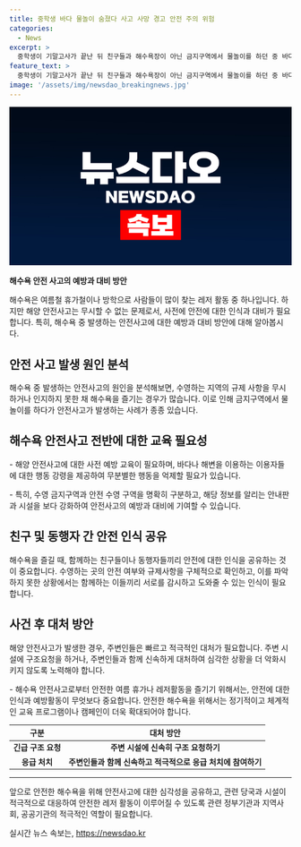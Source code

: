 ```yaml
---
title: 중학생 바다 물놀이 숨졌다 사고 사망 경고 안전 주의 위험
categories:
  - News
excerpt: >
  중학생이 기말고사가 끝난 뒤 친구들과 해수욕장이 아닌 금지구역에서 물놀이를 하던 중 바다에 빠져 사망한 사고가 발생했다. A군(14)은 30m 떨어진 수심 3.5m에서 발견되었으며 실종 후 36분 만에 구조되었지만 결국 숨졌다. A군과 친구 9명은 해수욕장이 아닌 곳에서 물에 빠졌는데, A군 일행이 해당 금지구역을 알고 있었는지에 대한 조사가 진행 중이다.
feature_text: >
  중학생이 기말고사가 끝난 뒤 친구들과 해수욕장이 아닌 금지구역에서 물놀이를 하던 중 바다에 빠져 사망한 사고가 발생했다. A군(14)은 30m 떨어진 수심 3.5m에서 발견되었으며 실종 후 36분 만에 구조되었지만 결국 숨졌다. A군과 친구 9명은 해수욕장이 아닌 곳에서 물에 빠졌는데, A군 일행이 해당 금지구역을 알고 있었는지에 대한 조사가 진행 중이다.
image: '/assets/img/newsdao_breakingnews.jpg'
---
```


<p><img src="/assets/img/newsdao_breakingnews.jpg" alt="ontimetimes 속보" /></p>

<p><b>해수욕 안전 사고의 예방과 대비 방안</b></p>

<p data-ke-size="size16">해수욕은 여름철 휴가철이나 방학으로 사람들이 많이 찾는 레저 활동 중 하나입니다. 하지만 해양 안전사고는 무시할 수 없는 문제로서, 사전에 안전에 대한 인식과 대비가 필요합니다. 특히, 해수욕 중 발생하는 안전사고에 대한 예방과 대비 방안에 대해 알아봅시다.</p>

<h2 data-ke-size="size26">안전 사고 발생 원인 분석</h2>

<p data-ke-size="size16">해수욕 중 발생하는 안전사고의 원인을 분석해보면, 수영하는 지역의 규제 사항을 무시하거나 인지하지 못한 채 해수욕을 즐기는 경우가 많습니다. 이로 인해 금지구역에서 물놀이를 하다가 안전사고가 발생하는 사례가 종종 있습니다.</p>

<h2 data-ke-size="size26">해수욕 안전사고 전반에 대한 교육 필요성</h2>

<p data-ke-size="size16">- 해양 안전사고에 대한 사전 예방 교육이 필요하며, 바다나 해변을 이용하는 이용자들에 대한 행동 강령을 제공하여 무분별한 행동을 억제할 필요가 있습니다.</p>

<p data-ke-size="size16">- 특히, 수영 금지구역과 안전 수영 구역을 명확히 구분하고, 해당 정보를 알리는 안내판과 시설을 보다 강화하여 안전사고의 예방과 대비에 기여할 수 있습니다.</p>

<h2 data-ke-size="size26">친구 및 동행자 간 안전 인식 공유</h2>

<p data-ke-size="size16">해수욕을 즐길 때, 함께하는 친구들이나 동행자들끼리 안전에 대한 인식을 공유하는 것이 중요합니다. 수영하는 곳의 안전 여부와 규제사항을 구체적으로 확인하고, 이를 파악하지 못한 상황에서는 함께하는 이들끼리 서로를 감시하고 도와줄 수 있는 인식이 필요합니다.</p>

<h2 data-ke-size="size26">사건 후 대처 방안</h2>

<p data-ke-size="size16">해양 안전사고가 발생한 경우, 주변인들은 빠르고 적극적인 대처가 필요합니다. 주변 시설에 구조요청을 하거나, 주변인들과 함께 신속하게 대처하여 심각한 상황을 더 악화시키지 않도록 노력해야 합니다.</p>

<p data-ke-size="size16">- 해수욕 안전사고로부터 안전한 여름 휴가나 레저활동을 즐기기 위해서는, 안전에 대한 인식과 예방활동이 무엇보다 중요합니다. 안전한 해수욕을 위해서는 정기적이고 체계적인 교육 프로그램이나 캠페인이 더욱 확대되어야 합니다.</p>

<table>
    <thead>
        <tr>
            <th>구분</th>
            <th>대처 방안</th>
        </tr>
    </thead>
    <tbody>
        <tr>
            <td style="text-align: center; height: 17px;"><b>긴급 구조 요청</b></td>
            <td style="text-align: center; height: 17px;"><b>주변 시설에 신속히 구조 요청하기</b></td>
        </tr>
        <tr>
            <td style="text-align: center; height: 17px;"><b>응급 처치</b></td>
            <td style="text-align: center; height: 17px;"><b>주변인들과 함께 신속하고 적극적으로 응급 처치에 참여하기</b></td>
        </tr>
    </tbody>
</table>

<hr>

<p data-ke-size="size16">앞으로 안전한 해수욕을 위해 안전사고에 대한 심각성을 공유하고, 관련 당국과 시설이 적극적으로 대응하여 안전한 레저 활동이 이루어질 수 있도록 관련 정부기관과 지역사회, 공공기관의 적극적인 역할이 필요합니다.</p>
실시간 뉴스 속보는, <a href="https://newsdao.kr" rel="dofollow">https://newsdao.kr</a>


